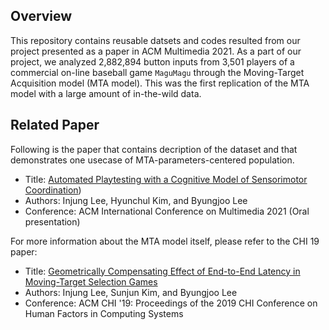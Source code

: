 ## Overview
This repository contains reusable datsets and codes resulted from our project presented as a paper in ACM Multimedia 2021. 
As a part of our project, we analyzed 2,882,894 button inputs from 3,501 players of a commercial on-line baseball game `MaguMagu` through the Moving-Target Acquisition model (MTA model).
This was the first replication of the MTA model with a large amount of in-the-wild data.

## Related Paper

Following is the paper that contains decription of the dataset and that demonstrates one usecase of MTA-parameters-centered population.
* Title: [Automated Playtesting with a Cognitive Model of Sensorimotor Coordination](https://dl.acm.org/doi/10.1145/3474085.3475429))
* Authors: Injung Lee, Hyunchul Kim, and Byungjoo Lee 
* Conference: ACM International Conference on Multimedia 2021 (Oral presentation)

For more information about the MTA model itself, please refer to the CHI 19 paper:
* Title: [Geometrically Compensating Effect of End-to-End Latency in Moving-Target Selection Games](https://dl.acm.org/doi/10.1145/3290605.3300790)
* Authors: Injung Lee, Sunjun Kim, and Byungjoo Lee
* Conference: ACM CHI '19: Proceedings of the 2019 CHI Conference on Human Factors in Computing Systems


